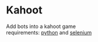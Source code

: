 # Kahoot
Add bots into a kahoot game  
requirements:
  [python](https:\\www.python.org) and [selenium](https://pypi.org/project/selenium/)
